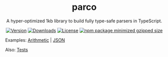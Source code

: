 <div align="center">

# parco

A hyper-optimized 1kb library to build fully type-safe parsers in TypeScript.

[![Version](https://img.shields.io/npm/v/parco?style=for-the-badge)](https://www.npmjs.com/package/parco)
[![Downloads](https://img.shields.io/npm/dt/parco?style=for-the-badge)](https://www.npmjs.com/package/parco)
[![License](https://img.shields.io/npm/l/parco?style=for-the-badge)](https://www.npmjs.com/package/parco)
[![npm package minimized gzipped size](https://img.shields.io/bundlejs/size/parco?style=for-the-badge)](https://bundlejs.com/?q=parco)

</div>

Examples: [Arithmetic](./examples/arithmetic.ts) | [JSON](./examples/json.ts)

Also: [Tests](./tests/index.test.ts)
